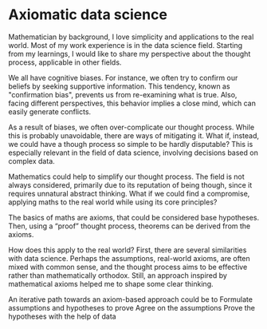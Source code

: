 
# Axiomatic data science

Mathematician by background, I love simplicity and applications to the real world. Most of my work experience is in the data science field. Starting from my learnings, I would like to share my perspective about the thought process, applicable in other fields.

We all have cognitive biases. For instance, we often try to confirm our beliefs by seeking supportive information. This tendency, known as "confirmation bias", prevents us from re-examining what is true. Also, facing different perspectives, this behavior implies a close mind, which can easily generate conflicts.

As a result of biases, we often over-complicate our thought process. While this is probably unavoidable, there are ways of mitigating it. What if, instead, we could have a though process so simple to be hardly disputable? This is especially relevant in the field of data science, involving decisions based on complex data.

Mathematics could help to simplify our thought process. The field is not always considered, primarily due to its reputation of being though, since it requires unnatural abstract thinking. What if we could find a compromise, applying maths to the real world while using its core principles?

The basics of maths are axioms, that could be considered base hypotheses. Then, using a “proof” thought process, theorems can be derived from the axioms.

How does this apply to the real world? First, there are several similarities with data science. Perhaps the assumptions, real-world axioms, are often mixed with common sense, and the thought process aims to be effective rather than mathematically orthodox. Still, an approach inspired by mathematical axioms helped me to shape some clear thinking.

An iterative path towards an axiom-based approach could be to
Formulate assumptions and hypotheses to prove
Agree on the assumptions
Prove the hypotheses with the help of data


